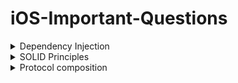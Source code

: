 # iOS-Important-Questions
<details>
  <summary>Dependency Injection</summary>
Dependency Injection is a powerful design pattern that promotes loose coupling and enhances the testability and flexibility of your code. It allows you to inject dependencies into a class rather than having the class create or obtain them itself. Here are some examples of different types of dependency injection in Swift:

1. **Constructor Injection**:
   ```swift
   protocol DataService {
       func fetchData() -> [String]
   }

   class DataServiceImp: DataService {
       func fetchData() -> [String] {
           return ["Data 1", "Data 2", "Data 3"]
       }
   }

   class MyClass {
       let dataService: DataService

       init(dataService: DataService) {
           self.dataService = dataService
       }

       func doSomething() {
           let data = dataService.fetchData()
           // Use the data
       }
   }

   let dataService = DataServiceImp()
   let myClass = MyClass(dataService: dataService)
   myClass.doSomething()
   ```
   In this example, `MyClass` has a required dependency on a `DataService` object. The dependency is passed into the constructor of `MyClass` and stored in a property. `MyClass` can then use the `DataService` object to perform some action, such as fetching data.

2. **Property Injection**:
   ```swift
   protocol DataService {
       func fetchData() -> [String]
   }

   class DataServiceImp: DataService {
       func fetchData() -> [String] {
           return ["Data 1", "Data 2", "Data 3"]
       }
   }

   class MyClass {
       var dataService: DataService!

       func doSomething() {
           let data = dataService.fetchData()
           // Use the data
       }
   }

   let dataService = DataServiceImp()
   let myClass = MyClass()
   myClass.dataService = dataService
   myClass.doSomething()
   ```
   In this example, `MyClass` has a property that represents a `DataService` dependency. The dependency is assigned to the property after `MyClass` has been initialized. `MyClass` can then use the `DataService` object to perform some action.

3. **Method Injection**:
   ```swift
   protocol DataService {
       func fetchData() -> [String]
   }

   class DataServiceImp: DataService {
       func fetchData() -> [String] {
           return ["Data 1", "Data 2", "Data 3"]
       }
   }

   class MyClass {
       func doSomething(dataService: DataService) {
           let data = dataService.fetchData()
           // Use the data
       }
   }

   let dataService = DataServiceImp()
   let myClass = MyClass()
   myClass.doSomething(dataService: dataService)
   ```
   In this example, `MyClass` has a method that requires a `DataService` dependency as a parameter. The dependency is passed into the method when it is called. `MyClass` can then use the `DataService` object to perform some action within the method.

By employing dependency injection, you achieve greater modularity, easier testing, and improved maintainability of your code. It enables you to decouple the creation and management of dependencies, allowing for more flexible and reusable components.
  </details>
  <details>
  <summary>SOLID Principles</summary>
  Certainly! Here's a consolidated explanation of the SOLID principles with detailed examples:

1. Single Responsibility Principle (SRP):
   The Single Responsibility Principle states that a class should have only one reason to change. It should have a single responsibility or purpose. Breaking down responsibilities into separate classes makes code more modular and maintainable.

   Example:
   ```swift
   struct Car {
       let make: String
       let model: String
       let color: String
       var numberOfWheels: Int
   }
   ```

   In this example, the `Car` struct is responsible for representing a car's properties. If we want to add behavior related to updating the number of wheels, it's better to extract that responsibility into a separate `CarWheelManager` struct.

2. Open/Closed Principle (OCP):
   The Open/Closed Principle states that classes or entities should be open for extension but closed for modification. You should be able to add new functionality without modifying existing code.

   Example:
   ```swift
   protocol CarFeature {
       func getFeature() -> String
   }

   struct CarSoundSystem: CarFeature {
       func getFeature() -> String {
           return "Bose Premium Sound System"
       }
   }

   struct Car {
       let make: String
       let model: String
       let color: String
       var numberOfWheels: Int
       var features: [CarFeature]
   }
   ```

   In this example, the `Car` struct is open for extension by allowing different car features to be added via the `CarFeature` protocol. We can create additional feature structs that conform to the protocol, such as `CarSoundSystem`, and add them to the `features` array.

3. Liskov Substitution Principle (LSP):
   The Liskov Substitution Principle states that subtypes must be substitutable for their base types without affecting the correctness of the program. It ensures that objects of a superclass can be replaced with objects of its subclasses without breaking the expected behavior.

   Example:
   ```swift
   class Vehicle {
       func startEngine() {
           print("Engine started")
       }
   }

   class Car: Vehicle {
       override func startEngine() {
           print("Car engine started")
       }
   }

   class ElectricCar: Car {
       override func startEngine() {
           print("Electric car engine started")
       }
   }
   ```

   In this example, the `Car` and `ElectricCar` classes are substitutable for the `Vehicle` class, as they inherit from it and provide the expected behavior of starting the engine. Code that depends on the `Vehicle` class can work correctly with instances of `Car` or `ElectricCar` without needing to know the specific subtype.

4. Interface Segregation Principle (ISP):
   The Interface Segregation Principle states that clients should not be forced to depend on interfaces they do not use. It promotes splitting large interfaces into smaller and more specific ones, tailored to the needs of the clients.

   Example:
   ```swift
   protocol CanFly {
       func fly()
   }

   protocol CanSwim {
       func swim()
   }

   struct Bird: CanFly {
       func fly() {
           print("Flying")
       }
   }

   struct Fish: CanSwim {
       func swim() {
           print("Swimming")
       }
   }
   ```

   In this example, we have separate interfaces `CanFly` and `CanSwim` that define specific behaviors. The `Bird` and `Fish` structs implement the respective interfaces they need, and clients can depend on the specific interface(s) they require, rather than a single interface with unnecessary methods.

5. Dependency Inversion Principle (DIP):
   The Dependency Inversion Principle states that high-level modules should not depend on low-level modules. Instead, both should depend on abstractions.
  
  Example:
  ```swift
  protocol Database {
      func save(data: String)
  }

  class MySQLDatabase: Database {
      func save(data: String) {
          print("Data saved to MySQL database: \(data)")
      }
  }

  class PostgreSQLDatabase: Database {
      func save(data: String) {
          print("Data saved to PostgreSQL database: \(data)")
      }
  }

  class DataManager {
      private let database: Database

      init(database: Database) {
          self.database = database
      }

      func saveData(data: String) {
          database.save(data: data)
      }
  }
  ```
In this updated example, we have added a `PostgreSQLDatabase` class that conforms to the `Database` protocol. The `DataManager` class still depends on the `Database` protocol, allowing different database implementations to be injected.

Now, you can create instances of `DataManager` with either a `MySQLDatabase` or `PostgreSQLDatabase` object, providing flexibility in choosing the specific database implementation without modifying the `DataManager` class.
  
  </details>
  
  <details>
    <summary>Protocol composition</summary>
  Protocol composition in Swift allows you to combine multiple protocols into a single requirement. It provides a way to define a new protocol that represents the combined requirements of two or more existing protocols.

The syntax for protocol composition uses the `&` operator to combine protocols. Here's an example:

```swift
protocol Printable {
    func print()
}

protocol Readable {
    func read()
}

protocol Writable {
    func write()
}

// Protocol composition combining Printable and Readable
typealias PrintableReadable = Printable & Readable

struct Document: PrintableReadable {
    func print() {
        print("Printing document...")
    }

    func read() {
        print("Reading document...")
    }
}
```

In this example, we have three protocols: `Printable`, `Readable`, and `Writable`. We create a protocol composition called `PrintableReadable` using the `&` operator to combine `Printable` and `Readable`. The resulting `PrintableReadable` protocol represents the requirement of conforming to both `Printable` and `Readable`.

The `Document` struct then conforms to the `PrintableReadable` protocol by implementing the required `print()` and `read()` methods.

Protocol composition is useful when you want to specify a type requirement that includes multiple protocol constraints. It allows you to create more specific requirements by combining existing protocols, enabling you to express more precise behavior or capabilities that your types should have.

Note that you can also use protocol compositions as types for function parameters, return types, and variable declarations, allowing you to work with objects that conform to a combination of protocols.
</details>
